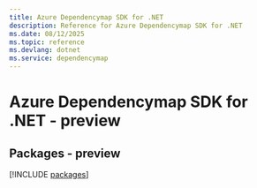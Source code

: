 ```yaml
---
title: Azure Dependencymap SDK for .NET
description: Reference for Azure Dependencymap SDK for .NET
ms.date: 08/12/2025
ms.topic: reference
ms.devlang: dotnet
ms.service: dependencymap
---
```

# Azure Dependencymap SDK for .NET - preview
## Packages - preview
[!INCLUDE [packages](dependencymap-index.md)]